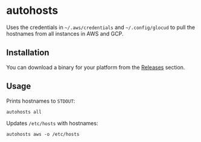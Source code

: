 # autohosts

Uses the credentials in `~/.aws/credentials` and `~/.config/glocud` to pull the
hostnames from all instances in AWS and GCP.

## Installation

You can download a binary for your platform from the [Releases](https://github.com/damselem/autohosts/releases) section.

## Usage

Prints hostnames to `STDOUT`:

```
autohosts all
```

Updates `/etc/hosts` with hostnames:
```
autohosts aws -o /etc/hosts
```
